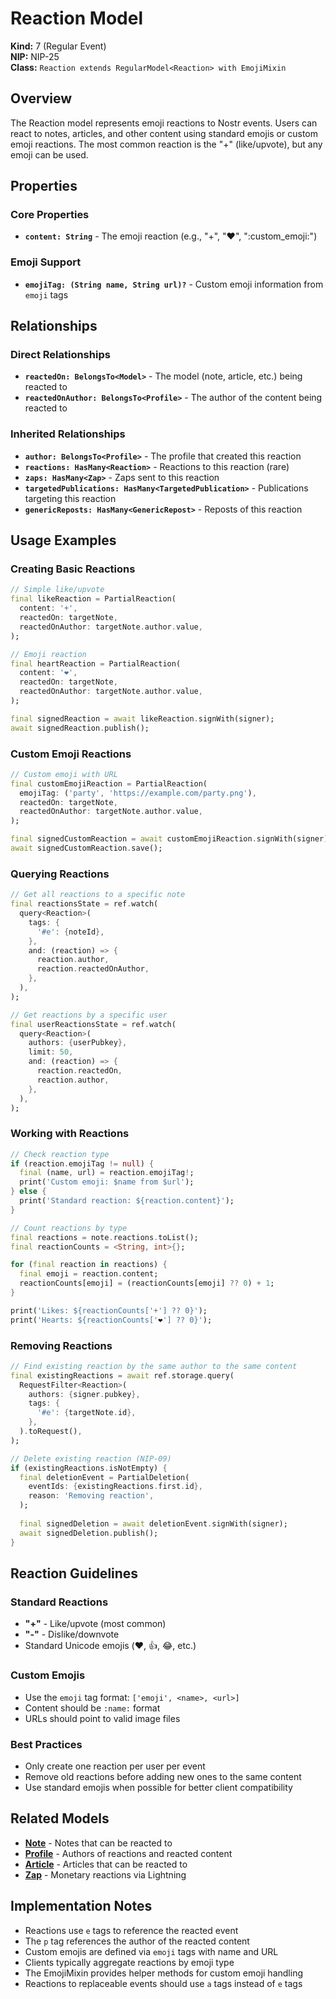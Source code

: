 # Reaction Model

**Kind:** 7 (Regular Event)  
**NIP:** NIP-25  
**Class:** `Reaction extends RegularModel<Reaction> with EmojiMixin`

## Overview

The Reaction model represents emoji reactions to Nostr events. Users can react to notes, articles, and other content using standard emojis or custom emoji reactions. The most common reaction is the "+" (like/upvote), but any emoji can be used.

## Properties

### Core Properties
- **`content: String`** - The emoji reaction (e.g., "+", "❤️", ":custom_emoji:")

### Emoji Support
- **`emojiTag: (String name, String url)?`** - Custom emoji information from `emoji` tags

## Relationships

### Direct Relationships
- **`reactedOn: BelongsTo<Model>`** - The model (note, article, etc.) being reacted to
- **`reactedOnAuthor: BelongsTo<Profile>`** - The author of the content being reacted to

### Inherited Relationships
- **`author: BelongsTo<Profile>`** - The profile that created this reaction
- **`reactions: HasMany<Reaction>`** - Reactions to this reaction (rare)
- **`zaps: HasMany<Zap>`** - Zaps sent to this reaction
- **`targetedPublications: HasMany<TargetedPublication>`** - Publications targeting this reaction
- **`genericReposts: HasMany<GenericRepost>`** - Reposts of this reaction

## Usage Examples

### Creating Basic Reactions

```dart
// Simple like/upvote
final likeReaction = PartialReaction(
  content: '+',
  reactedOn: targetNote,
  reactedOnAuthor: targetNote.author.value,
);

// Emoji reaction
final heartReaction = PartialReaction(
  content: '❤️',
  reactedOn: targetNote,
  reactedOnAuthor: targetNote.author.value,
);

final signedReaction = await likeReaction.signWith(signer);
await signedReaction.publish();
```

### Custom Emoji Reactions

```dart
// Custom emoji with URL
final customEmojiReaction = PartialReaction(
  emojiTag: ('party', 'https://example.com/party.png'),
  reactedOn: targetNote,
  reactedOnAuthor: targetNote.author.value,
);

final signedCustomReaction = await customEmojiReaction.signWith(signer);
await signedCustomReaction.save();
```

### Querying Reactions

```dart
// Get all reactions to a specific note
final reactionsState = ref.watch(
  query<Reaction>(
    tags: {
      '#e': {noteId},
    },
    and: (reaction) => {
      reaction.author,
      reaction.reactedOnAuthor,
    },
  ),
);

// Get reactions by a specific user
final userReactionsState = ref.watch(
  query<Reaction>(
    authors: {userPubkey},
    limit: 50,
    and: (reaction) => {
      reaction.reactedOn,
      reaction.author,
    },
  ),
);
```

### Working with Reactions

```dart
// Check reaction type
if (reaction.emojiTag != null) {
  final (name, url) = reaction.emojiTag!;
  print('Custom emoji: $name from $url');
} else {
  print('Standard reaction: ${reaction.content}');
}

// Count reactions by type
final reactions = note.reactions.toList();
final reactionCounts = <String, int>{};

for (final reaction in reactions) {
  final emoji = reaction.content;
  reactionCounts[emoji] = (reactionCounts[emoji] ?? 0) + 1;
}

print('Likes: ${reactionCounts['+'] ?? 0}');
print('Hearts: ${reactionCounts['❤️'] ?? 0}');
```

### Removing Reactions

```dart
// Find existing reaction by the same author to the same content
final existingReactions = await ref.storage.query(
  RequestFilter<Reaction>(
    authors: {signer.pubkey},
    tags: {
      '#e': {targetNote.id},
    },
  ).toRequest(),
);

// Delete existing reaction (NIP-09)
if (existingReactions.isNotEmpty) {
  final deletionEvent = PartialDeletion(
    eventIds: {existingReactions.first.id},
    reason: 'Removing reaction',
  );
  
  final signedDeletion = await deletionEvent.signWith(signer);
  await signedDeletion.publish();
}
```

## Reaction Guidelines

### Standard Reactions
- **"+"** - Like/upvote (most common)
- **"-"** - Dislike/downvote
- Standard Unicode emojis (❤️, 👍, 😂, etc.)

### Custom Emojis
- Use the `emoji` tag format: `['emoji', <name>, <url>]`
- Content should be `:name:` format
- URLs should point to valid image files

### Best Practices
- Only create one reaction per user per event
- Remove old reactions before adding new ones to the same content
- Use standard emojis when possible for better client compatibility

## Related Models

- **[Note](note.md)** - Notes that can be reacted to
- **[Profile](profile.md)** - Authors of reactions and reacted content
- **[Article](article.md)** - Articles that can be reacted to
- **[Zap](zap.md)** - Monetary reactions via Lightning

## Implementation Notes

- Reactions use `e` tags to reference the reacted event
- The `p` tag references the author of the reacted content
- Custom emojis are defined via `emoji` tags with name and URL
- Clients typically aggregate reactions by emoji type
- The EmojiMixin provides helper methods for custom emoji handling
- Reactions to replaceable events should use `a` tags instead of `e` tags 